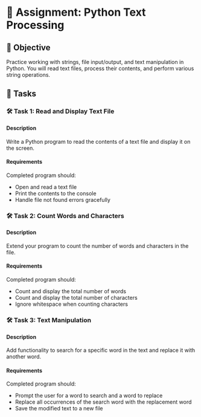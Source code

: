 # 📘 Assignment: Python Text Processing

## 🎯 Objective

Practice working with strings, file input/output, and text manipulation in Python. You will read text files, process their contents, and perform various string operations.

## 📝 Tasks

### 🛠️ Task 1: Read and Display Text File

#### Description
Write a Python program to read the contents of a text file and display it on the screen.

#### Requirements
Completed program should:
- Open and read a text file
- Print the contents to the console
- Handle file not found errors gracefully

### 🛠️ Task 2: Count Words and Characters

#### Description
Extend your program to count the number of words and characters in the file.

#### Requirements
Completed program should:
- Count and display the total number of words
- Count and display the total number of characters
- Ignore whitespace when counting characters

### 🛠️ Task 3: Text Manipulation

#### Description
Add functionality to search for a specific word in the text and replace it with another word.

#### Requirements
Completed program should:
- Prompt the user for a word to search and a word to replace
- Replace all occurrences of the search word with the replacement word
- Save the modified text to a new file

